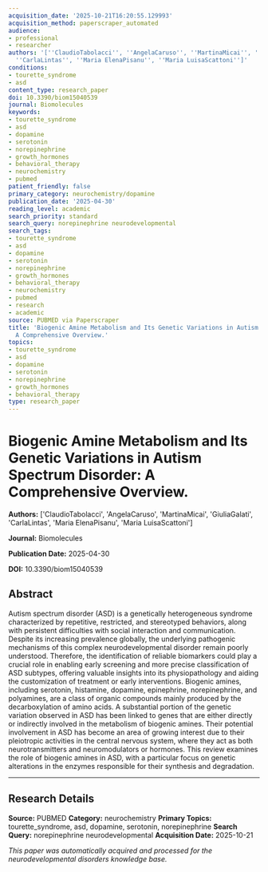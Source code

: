 ```yaml
---
acquisition_date: '2025-10-21T16:20:55.129993'
acquisition_method: paperscraper_automated
audience:
- professional
- researcher
authors: '[''ClaudioTabolacci'', ''AngelaCaruso'', ''MartinaMicai'', ''GiuliaGalati'',
  ''CarlaLintas'', ''Maria ElenaPisanu'', ''Maria LuisaScattoni'']'
conditions:
- tourette_syndrome
- asd
content_type: research_paper
doi: 10.3390/biom15040539
journal: Biomolecules
keywords:
- tourette_syndrome
- asd
- dopamine
- serotonin
- norepinephrine
- growth_hormones
- behavioral_therapy
- neurochemistry
- pubmed
patient_friendly: false
primary_category: neurochemistry/dopamine
publication_date: '2025-04-30'
reading_level: academic
search_priority: standard
search_query: norepinephrine neurodevelopmental
search_tags:
- tourette_syndrome
- asd
- dopamine
- serotonin
- norepinephrine
- growth_hormones
- behavioral_therapy
- neurochemistry
- pubmed
- research
- academic
source: PUBMED via Paperscraper
title: 'Biogenic Amine Metabolism and Its Genetic Variations in Autism Spectrum Disorder:
  A Comprehensive Overview.'
topics:
- tourette_syndrome
- asd
- dopamine
- serotonin
- norepinephrine
- growth_hormones
- behavioral_therapy
type: research_paper
---
```


# Biogenic Amine Metabolism and Its Genetic Variations in Autism Spectrum Disorder: A Comprehensive Overview.

**Authors:** ['ClaudioTabolacci', 'AngelaCaruso', 'MartinaMicai', 'GiuliaGalati', 'CarlaLintas', 'Maria ElenaPisanu', 'Maria LuisaScattoni']

**Journal:** Biomolecules

**Publication Date:** 2025-04-30

**DOI:** 10.3390/biom15040539

## Abstract

Autism spectrum disorder (ASD) is a genetically heterogeneous syndrome characterized by repetitive, restricted, and stereotyped behaviors, along with persistent difficulties with social interaction and communication. Despite its increasing prevalence globally, the underlying pathogenic mechanisms of this complex neurodevelopmental disorder remain poorly understood. Therefore, the identification of reliable biomarkers could play a crucial role in enabling early screening and more precise classification of ASD subtypes, offering valuable insights into its physiopathology and aiding the customization of treatment or early interventions. Biogenic amines, including serotonin, histamine, dopamine, epinephrine, norepinephrine, and polyamines, are a class of organic compounds mainly produced by the decarboxylation of amino acids. A substantial portion of the genetic variation observed in ASD has been linked to genes that are either directly or indirectly involved in the metabolism of biogenic amines. Their potential involvement in ASD has become an area of growing interest due to their pleiotropic activities in the central nervous system, where they act as both neurotransmitters and neuromodulators or hormones. This review examines the role of biogenic amines in ASD, with a particular focus on genetic alterations in the enzymes responsible for their synthesis and degradation.

---

## Research Details

**Source:** PUBMED
**Category:** neurochemistry
**Primary Topics:** tourette_syndrome, asd, dopamine, serotonin, norepinephrine
**Search Query:** norepinephrine neurodevelopmental
**Acquisition Date:** 2025-10-21

*This paper was automatically acquired and processed for the neurodevelopmental disorders knowledge base.*
